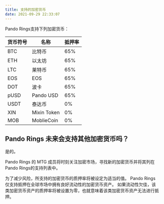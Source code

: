 ```yaml
---
title: 支持的加密货币
date: 2021-09-29 22:33:07
---
```


Pando Rings支持下列加密货币：

| 货币符号 | 名称          | 抵押率 |
| ---- | ----------- | --- |
| BTC  | 比特币         | 65% |
| ETH  | 以太坊         | 65% |
| LTC  | 莱特币         | 65% |
| EOS  | EOS         | 65% |
| DOT  | 波卡          | 65% |
| pUSD | Pando USD   | 65% |
| USDT | 泰达币         | 0%  |
| XIN  | Mixin Token | 0%  |
| MOB  | MoblieCoin  | 0%  |

## Pando Rings 未来会支持其他加密货币吗？

是的。

Pando Rings 的 MTG 成员将时刻关注加密市场，寻找新的加密货币并将其列在 Pando Rings的支持列表中。

为了减少风险，所支持的加密货币的质押率将被设定为适当的值。 Pando Rings 仅支持抵押在全球市场中拥有良好流动性的加密货币资产。 如果流动性欠佳，该类加密货币资产的质押率将被设置为零，也就意味着该类加密货币资产无法进行抵押。

